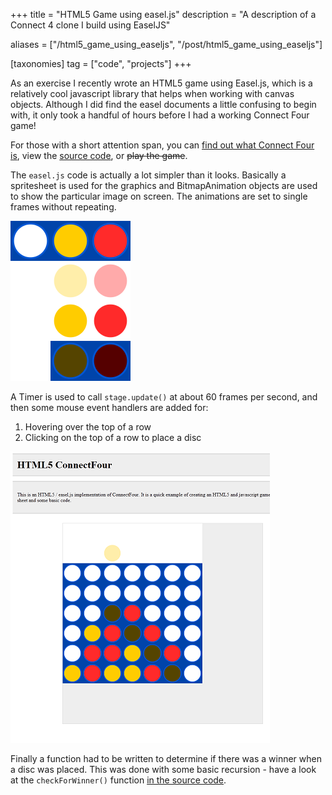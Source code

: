 +++
title = "HTML5 Game using easel.js"
description = "A description of a Connect 4 clone I build using EaselJS"

aliases = ["/html5_game_using_easeljs", "/post/html5_game_using_easeljs"]

[taxonomies]
tag = ["code", "projects"]
+++

As an exercise I recently wrote an HTML5 game using Easel.js, which is a
relatively cool javascript library that helps when working with canvas objects.
Although I did find the easel documents a little confusing to begin with, it
only took a handful of hours before I had a working Connect Four game!

For those with a short attention span, you can [find out what Connect Four
is](http://en.wikipedia.org/wiki/Connect_Four), view the [source
code](https://github.com/will-hart/html5-connect4), or ~~play the game~~.

The `easel.js` code is actually a lot simpler than it looks. Basically a
spritesheet is used for the graphics and BitmapAnimation objects are used to
show the particular image on screen. The animations are set to single frames
without repeating.

![Connect Four Spritesheet](connect4_spritesheet.png)

A Timer is used to call `stage.update()` at about 60 frames per second, and then
some mouse event handlers are added for:

1. Hovering over the top of a row
2. Clicking on the top of a row to place a disc

![Connect Four screenshot](connect4.png)

Finally a function had to be written to determine if there was a winner when a
disc was placed. This was done with some basic recursion - have a look at the
`checkForWinner()` function [in the source
code](https://github.com/will-hart/html5-connect4/blob/master/js/connect4.js#L170).
